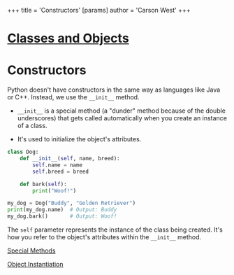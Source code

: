 +++
 title = 'Constructors'
[params]
	author = 'Carson West'
+++
# [Classes and Objects](./../classes-and-objects/)
# Constructors

Python doesn't have constructors in the same way as languages like Java or C++.  Instead, we use the `__init__` method.

*   `__init__` is a special method (a "dunder" method because of the double underscores) that gets called automatically when you create an instance of a class.

*   It's used to initialize the object's attributes.


```python
class Dog:
    def __init__(self, name, breed):
        self.name = name
        self.breed = breed

    def bark(self):
        print("Woof!")

my_dog = Dog("Buddy", "Golden Retriever")
print(my_dog.name)  # Output: Buddy
my_dog.bark()       # Output: Woof!
```

The `self` parameter represents the instance of the class being created.  It's how you refer to the object's attributes within the `__init__` method.


[Special Methods](./../special-methods/)  <!--This would link to another note about special methods in python -->

[Object Instantiation](./../object-instantiation/) <!--This would link to a note about creating objects in python-->
